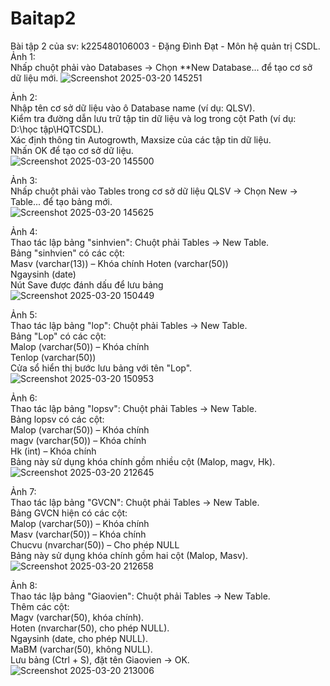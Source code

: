 # Baitap2
Bài tập 2 của sv: k225480106003 - Đặng Đình Đạt - Môn hệ quản trị CSDL.  
Ảnh 1:  
Nhấp chuột phải vào Databases → Chọn **New Database... để tạo cơ sở dữ liệu mới.
![Screenshot 2025-03-20 145251](https://github.com/user-attachments/assets/0bff4950-37c0-4dfb-852e-e77d4cb319e0)  

Ảnh 2:  
Nhập tên cơ sở dữ liệu vào ô Database name (ví dụ: QLSV).  
Kiểm tra đường dẫn lưu trữ tập tin dữ liệu và log trong cột Path (ví dụ: D:\học tập\HQTCSDL).  
Xác định thông tin Autogrowth, Maxsize của các tập tin dữ liệu.  
Nhấn OK để tạo cơ sở dữ liệu.  
![Screenshot 2025-03-20 145500](https://github.com/user-attachments/assets/c04a84fb-a426-46ca-9efe-0fb121922b31)  

Ảnh 3:  
Nhấp chuột phải vào Tables trong cơ sở dữ liệu QLSV → Chọn New → Table... để tạo bảng mới.  
![Screenshot 2025-03-20 145625](https://github.com/user-attachments/assets/752ea619-5c04-4a68-87f2-24689448325e)  

Ảnh 4:  
Thao tác lập bảng "sinhvien": 
Chuột phải Tables → New Table.  
Bảng "sinhvien" có các cột:  
Masv (varchar(13)) – Khóa chính
Hoten (varchar(50))  
Ngaysinh (date)  
Nút Save được đánh dấu để lưu bảng  
![Screenshot 2025-03-20 150449](https://github.com/user-attachments/assets/69b65491-ad5b-4e17-8b78-787ed39502db)  

Ảnh 5:  
Thao tác lập bảng "lop": 
Chuột phải Tables → New Table.  
Bảng "Lop" có các cột:  
Malop (varchar(50)) – Khóa chính  
Tenlop (varchar(50))  
Cửa sổ hiển thị bước lưu bảng với tên "Lop".  
![Screenshot 2025-03-20 150953](https://github.com/user-attachments/assets/eb929e71-6161-4e14-ba45-0ac9c64a4eb4)  

Ảnh 6:  
Thao tác lập bảng "lopsv": 
Chuột phải Tables → New Table.  
Bảng lopsv có các cột:  
Malop (varchar(50)) – Khóa chính  
magv (varchar(50)) – Khóa chính  
Hk (int) – Khóa chính  
Bảng này sử dụng khóa chính gồm nhiều cột (Malop, magv, Hk).  
![Screenshot 2025-03-20 212645](https://github.com/user-attachments/assets/57f340a5-fe26-49e4-9f35-c82af453649b)  

Ảnh 7:  
Thao tác lập bảng "GVCN": 
Chuột phải Tables → New Table.  
Bảng GVCN hiện có các cột:  
Malop (varchar(50)) – Khóa chính  
Masv (varchar(50)) – Khóa chính  
Chucvu (nvarchar(50)) – Cho phép NULL  
Bảng này sử dụng khóa chính gồm hai cột (Malop, Masv).  
![Screenshot 2025-03-20 212658](https://github.com/user-attachments/assets/9b3e7687-ce22-4773-89ae-70cc195f7e28)  

Ảnh 8:  
Thao tác lập bảng "Giaovien": 
Chuột phải Tables → New Table.  
Thêm các cột:  
Magv (varchar(50), khóa chính).  
Hoten (nvarchar(50), cho phép NULL).  
Ngaysinh (date, cho phép NULL).  
MaBM (varchar(50), không NULL).  
Lưu bảng (Ctrl + S), đặt tên Giaovien → OK.  
![Screenshot 2025-03-20 213006](https://github.com/user-attachments/assets/5b6002fd-aa2b-45ff-9515-fb347f4e3876)  
